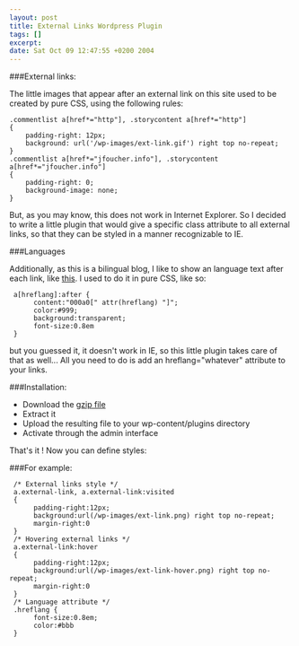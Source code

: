```yaml
--- 
layout: post
title: External Links Wordpress Plugin
tags: []
excerpt:
date: Sat Oct 09 12:47:55 +0200 2004
---
```

###External links:

The little images that appear after an external link on this site used to be created by pure CSS, using the following rules:

    .commentlist a[href*="http"], .storycontent a[href*="http"]
    {
        padding-right: 12px;
        background: url('/wp-images/ext-link.gif') right top no-repeat;
    }
    .commentlist a[href*="jfoucher.info"], .storycontent a[href*="jfoucher.info"]
    {
        padding-right: 0;
        background-image: none;
    }

But, as you may know, this does not work in Internet Explorer. So I decided to write a little plugin that would give a specific class attribute to all external links, so that they can be styled in a manner recognizable to IE.

###Languages

Additionally, as this is a bilingual blog, I like to show an language text after each link, like <a href="http://daniel.glazman.free.fr/weblog/archived/2002_09_15_glazblogarc.html#81664011" hreflang="en">this</a>. I used to do it in pure CSS, like so:

     a[hreflang]:after {
          content:"000a0[" attr(hreflang) "]";
          color:#999;
          background:transparent;
          font-size:0.8em
     }

but you guessed it, it doesn't work in IE, so this little plugin takes care of that as well... All you need to do is add an hreflang="whatever" attribute to your links.

###Installation:

* Download the [gzip file](http://jfoucher.com/source/external_links.gz)
* Extract it
* Upload the resulting file to your wp-content/plugins directory
* Activate through the admin interface


That's it ! Now you can define styles:

###For example:

     /* External links style */
     a.external-link, a.external-link:visited
     {
          padding-right:12px;
          background:url(/wp-images/ext-link.png) right top no-repeat;
          margin-right:0
     }
     /* Hovering external links */
     a.external-link:hover
     {
          padding-right:12px;
          background:url(/wp-images/ext-link-hover.png) right top no-repeat;
          margin-right:0
     }
     /* Language attribute */
     .hreflang {
          font-size:0.8em;
          color:#bbb
     }
